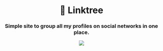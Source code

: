 <h1 align="center">🌲 Linktree</h1>
<h3 align="center">Simple site to group all my profiles on social networks in one place.</h3>

<p align="center">
  <img src="![image](https://github.com/AlokTiwari5/Alok-linktree/assets/123202612/3afff5a8-9045-4aa8-82c6-5aa901bdc4b5)">
  
  
